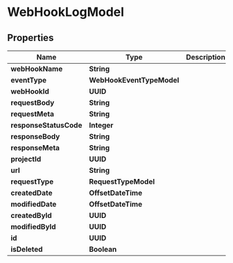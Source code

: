 

# WebHookLogModel


## Properties

| Name | Type | Description | Notes |
|------------ | ------------- | ------------- | -------------|
|**webHookName** | **String** |  |  [optional] |
|**eventType** | **WebHookEventTypeModel** |  |  [optional] |
|**webHookId** | **UUID** |  |  [optional] |
|**requestBody** | **String** |  |  [optional] |
|**requestMeta** | **String** |  |  [optional] |
|**responseStatusCode** | **Integer** |  |  [optional] |
|**responseBody** | **String** |  |  [optional] |
|**responseMeta** | **String** |  |  [optional] |
|**projectId** | **UUID** |  |  [optional] |
|**url** | **String** |  |  [optional] |
|**requestType** | **RequestTypeModel** |  |  [optional] |
|**createdDate** | **OffsetDateTime** |  |  [optional] |
|**modifiedDate** | **OffsetDateTime** |  |  [optional] |
|**createdById** | **UUID** |  |  [optional] |
|**modifiedById** | **UUID** |  |  [optional] |
|**id** | **UUID** |  |  [optional] |
|**isDeleted** | **Boolean** |  |  [optional] |



